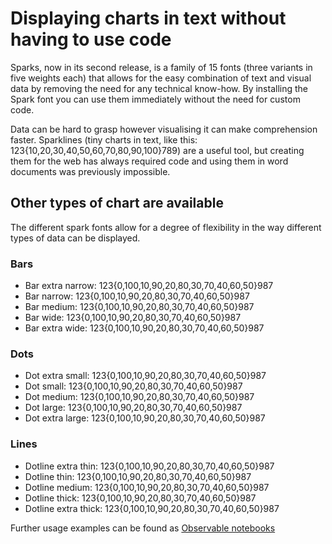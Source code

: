 # Displaying charts in text without having to use code

Sparks, now in its second release, is a family of 15 fonts (three variants in five weights each) that allows for the easy combination of text and visual data by removing the need for any technical know-how. By installing the Spark font you can use them immediately without the need for custom code.

Data can be hard to grasp however visualising it can make comprehension faster. Sparklines (tiny charts in text, like this: <span class="sparks dotline-extrathin">123{10,20,30,40,50,60,70,80,90,100}789</span>) are a useful tool, but creating them for the web has always required code and using them in word documents was previously impossible.

## Other types of chart are available

The different spark fonts allow for a degree of flexibility in the way different types of data can be displayed.

### Bars

 * Bar extra narrow: <span class="sparks bar-extranarrow">123{0,100,10,90,20,80,30,70,40,60,50}987</span>
 * Bar narrow: <span class="sparks bar-narrow">123{0,100,10,90,20,80,30,70,40,60,50}987</span>
 * Bar medium: <span class="sparks bar-medium">123{0,100,10,90,20,80,30,70,40,60,50}987</span>
 * Bar wide: <span class="sparks bar-wide">123{0,100,10,90,20,80,30,70,40,60,50}987</span>
 * Bar extra wide: <span class="sparks bar-extrawide">123{0,100,10,90,20,80,30,70,40,60,50}987</span>
 
### Dots

 * Dot extra small: <span class="sparks dot-extrasmall">123{0,100,10,90,20,80,30,70,40,60,50}987</span>
 * Dot small: <span class="sparks dot-small">123{0,100,10,90,20,80,30,70,40,60,50}987</span>
 * Dot medium: <span class="sparks dot-medium">123{0,100,10,90,20,80,30,70,40,60,50}987</span>
 * Dot large: <span class="sparks dot-large">123{0,100,10,90,20,80,30,70,40,60,50}987</span>
 * Dot extra large: <span class="sparks dot-extralarge">123{0,100,10,90,20,80,30,70,40,60,50}987</span>

### Lines

 * Dotline extra thin: <span class="sparks dotline-extrathin">123{0,100,10,90,20,80,30,70,40,60,50}987</span>
 * Dotline thin: <span class="sparks dotline-thin">123{0,100,10,90,20,80,30,70,40,60,50}987</span>
 * Dotline medium: <span class="sparks dotline-medium">123{0,100,10,90,20,80,30,70,40,60,50}987</span>
 * Dotline thick: <span class="sparks dotline-thick">123{0,100,10,90,20,80,30,70,40,60,50}987</span>
 * Dotline extra thick: <span class="sparks dotline-extrathick">123{0,100,10,90,20,80,30,70,40,60,50}987</span>

Further usage examples can be found as <a href="https://beta.observablehq.com/collection/@tomgp/sparks/2">Observable notebooks</a>